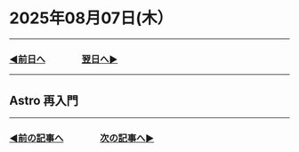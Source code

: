 # 2025年08月07日(木）

---

### [◀️前日へ](https://github.com/yuasys/chatty-journal/blob/main/2025/08/2025-08-06.md)&emsp;&emsp;&emsp;&emsp;[翌日へ▶️](https://github.com/yuasys/chatty-journal/blob/main/2025/08/2025-08-08.md)

---

## Astro 再入門


---

### [◀️前の記事へ](https://github.com/yuasys/chatty-journal/blob/main/2025/08/2025-08-02.md)&emsp;&emsp;&emsp;&emsp;[次の記事へ▶️](https://github.com/yuasys/chatty-journal/blob/main/2025/08/2025-08-07.md)
